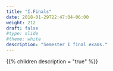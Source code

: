 ```yaml
---
title: "I.Finals"
date: 2018-01-29T22:47:04-06:00
weight: 212
draft: false
#type: slide
#theme: white
description: "Semester I final exams."
---
```

{{% children description = "true" %}}
